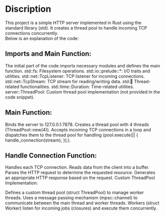 <h1> Discription </h1> 
This project is a simple HTTP server implemented in Rust using the standard library (std). It creates a thread pool to handle incoming TCP connections concurrently.<Br>
Below is an explanation of the code:

<h2>Imports and Main Function:</h2>

The initial part of the code imports necessary modules and defines the main function.
std::fs: Filesystem operations.
std::io::prelude::*: I/O traits and utilities.
std::net::TcpListener: TCP listener for incoming connections.
std::net::TcpStream: TCP stream for reading/writing data.
std::thread: Thread-related functionalities.
std::time::Duration: Time-related utilities.
server::ThreadPool: Custom thread pool implementation (not provided in the code snippet).


<h2>Main Function:</h2>

Binds the server to 127.0.0.1:7878.
Creates a thread pool with 4 threads (ThreadPool::new(4)).
Accepts incoming TCP connections in a loop and dispatches them to the thread pool for handling (pool.execute(|| { handle_connection(stream); });).


<h2>Handle Connection Function:</h2>

Handles each TCP connection.
Reads data from the client into a buffer.
Parses the HTTP request to determine the requested resource.
Generates an appropriate HTTP response based on the request.
Custom ThreadPool Implementation:

Defines a custom thread pool (struct ThreadPool) to manage worker threads.
Uses a message passing mechanism (mpsc::channel) to communicate between the main thread and worker threads.
Workers (struct Worker) listen for incoming jobs (closures) and execute them concurrently.
